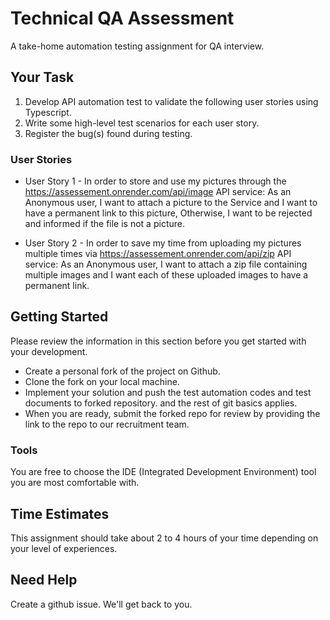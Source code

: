 # Technical QA Assessment
A take-home automation testing assignment for QA interview.

## Your Task
1.	Develop API automation test to validate the following user stories using Typescript.
2.	Write some high-level test scenarios for each user story.
3.	Register the bug(s) found during testing.

### User Stories
* User Story 1 - 
In order to store and use my pictures through the https://assessement.onrender.com/api/image API service:
As an Anonymous user,
I want to attach a picture to the Service
and I want to have a permanent link to this picture,
Otherwise, I want to be rejected and informed if the file is not a picture.

* User Story 2 - 
In order to save my time from uploading my pictures multiple times via https://assessement.onrender.com/api/zip API service:
As an Anonymous user,
I want to attach a zip file containing multiple images
and I want each of these uploaded images to have a permanent link.

## Getting Started
Please review the information in this section before you get started with your development. 

* Create a personal fork of the project on Github.
* Clone the fork on your local machine.
* Implement your solution and push the test automation codes and test documents to forked repository.
 and the rest of git basics applies.
* When you are ready, submit the forked repo for review by providing the link to the repo to our recruitment team.

### Tools
You are free to choose the IDE (Integrated Development Environment) tool you are most comfortable with.

## Time Estimates
This assignment should take about 2 to 4 hours of your time depending on your level of experiences. 

## Need Help
Create a github issue. We'll get back to you.

